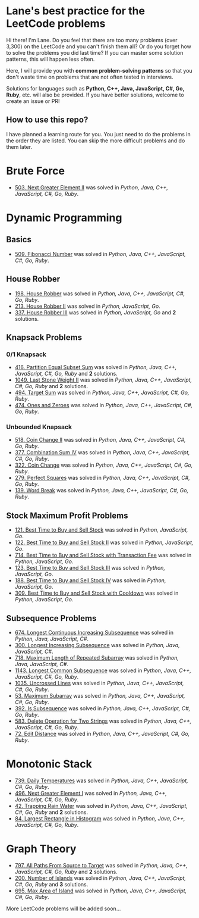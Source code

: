 # Lane's best practice for the LeetCode problems
Hi there! I'm Lane.
Do you feel that there are too many problems (over 3,300) on the LeetCode and you can't finish them all?
Or do you forget how to solve the problems you did last time? 
If you can master some solution patterns, this will happen less often.

Here, I will provide you with **common problem-solving patterns** so that you don't waste time on problems that are not often tested in interviews.

Solutions for languages such as **Python, C++, Java, JavaScript, C#, Go, Ruby**, etc. will also be provided. If you have better solutions, welcome to create an issue or PR!

## How to use this repo?
I have planned a learning route for you. You just need to do the problems in the order they are listed.
You can skip the more difficult problems and do them later.

# Brute Force
- [503. Next Greater Element II](solutions/0503-next-greater-element-ii.md) was solved in _Python, Java, C++, JavaScript, C#, Go, Ruby_.

# Dynamic Programming
## Basics
- [509. Fibonacci Number](solutions/0509-fibonacci-number.md) was solved in _Python, Java, C++, JavaScript, C#, Go, Ruby_.

## House Robber
- [198. House Robber](solutions/0198-house-robber.md) was solved in _Python, Java, C++, JavaScript, C#, Go, Ruby_.
- [213. House Robber II](solutions/0213-house-robber-ii.md) was solved in _Python, JavaScript, Go_.
- [337. House Robber III](solutions/0337-house-robber-iii.md) was solved in _Python, JavaScript, Go_ and **2** solutions.

## Knapsack Problems
### 0/1 Knapsack
- [416. Partition Equal Subset Sum](solutions/0416-partition-equal-subset-sum.md) was solved in _Python, Java, C++, JavaScript, C#, Go, Ruby_ and **2** solutions.
- [1049. Last Stone Weight II](solutions/1049-last-stone-weight-ii.md) was solved in _Python, Java, C++, JavaScript, C#, Go, Ruby_ and **2** solutions.
- [494. Target Sum](solutions/0494-target-sum.md) was solved in _Python, Java, C++, JavaScript, C#, Go, Ruby_.
- [474. Ones and Zeroes](solutions/0474-ones-and-zeroes.md) was solved in _Python, Java, C++, JavaScript, C#, Go, Ruby_.

### Unbounded Knapsack
- [518. Coin Change II](solutions/0518-coin-change-ii.md) was solved in _Python, Java, C++, JavaScript, C#, Go, Ruby_.
- [377. Combination Sum IV](solutions/0377-combination-sum-iv.md) was solved in _Python, Java, C++, JavaScript, C#, Go, Ruby_.
- [322. Coin Change](solutions/0322-coin-change.md) was solved in _Python, Java, C++, JavaScript, C#, Go, Ruby_.
- [279. Perfect Squares](solutions/0279-perfect-squares.md) was solved in _Python, Java, C++, JavaScript, C#, Go, Ruby_.
- [139. Word Break](solutions/0139-word-break.md) was solved in _Python, Java, C++, JavaScript, C#, Go, Ruby_.

## Stock Maximum Profit Problems
- [121. Best Time to Buy and Sell Stock](solutions/0121-best-time-to-buy-and-sell-stock.md) was solved in _Python, JavaScript, Go_.
- [122. Best Time to Buy and Sell Stock II](solutions/0122-best-time-to-buy-and-sell-stock-ii.md) was solved in _Python, JavaScript, Go_.
- [714. Best Time to Buy and Sell Stock with Transaction Fee](solutions/0714-best-time-to-buy-and-sell-stock-with-transaction-fee.md) was solved in _Python, JavaScript, Go_.
- [123. Best Time to Buy and Sell Stock III](solutions/0123-best-time-to-buy-and-sell-stock-iii.md) was solved in _Python, JavaScript, Go_.
- [188. Best Time to Buy and Sell Stock IV](solutions/0188-best-time-to-buy-and-sell-stock-iv.md) was solved in _Python, JavaScript, Go_.
- [309. Best Time to Buy and Sell Stock with Cooldown](solutions/0309-best-time-to-buy-and-sell-stock-with-cooldown.md) was solved in _Python, JavaScript, Go_.

## Subsequence Problems
- [674. Longest Continuous Increasing Subsequence](solutions/0674-longest-continuous-increasing-subsequence.md) was solved in _Python, Java, JavaScript, C#_.
- [300. Longest Increasing Subsequence](solutions/0300-longest-increasing-subsequence.md) was solved in _Python, Java, JavaScript, C#_.
- [718. Maximum Length of Repeated Subarray](solutions/0718-maximum-length-of-repeated-subarray.md) was solved in _Python, Java, JavaScript, C#_.
- [1143. Longest Common Subsequence](solutions/1143-longest-common-subsequence.md) was solved in _Python, Java, C++, JavaScript, C#, Go, Ruby_.
- [1035. Uncrossed Lines](solutions/1035-uncrossed-lines.md) was solved in _Python, Java, C++, JavaScript, C#, Go, Ruby_.
- [53. Maximum Subarray](solutions/0053-maximum-subarray.md) was solved in _Python, Java, C++, JavaScript, C#, Go, Ruby_.
- [392. Is Subsequence](solutions/0392-is-subsequence.md) was solved in _Python, Java, C++, JavaScript, C#, Go, Ruby_.
- [583. Delete Operation for Two Strings](solutions/0583-delete-operation-for-two-strings.md) was solved in _Python, Java, C++, JavaScript, C#, Go, Ruby_.
- [72. Edit Distance](solutions/0072-edit-distance.md) was solved in _Python, Java, C++, JavaScript, C#, Go, Ruby_.

# Monotonic Stack
- [739. Daily Temperatures](solutions/0739-daily-temperatures.md) was solved in _Python, Java, C++, JavaScript, C#, Go, Ruby_.
- [496. Next Greater Element I](solutions/0496-next-greater-element-i.md) was solved in _Python, Java, C++, JavaScript, C#, Go, Ruby_.
- [42. Trapping Rain Water](solutions/0042-trapping-rain-water.md) was solved in _Python, Java, C++, JavaScript, C#, Go, Ruby_ and **2** solutions.
- [84. Largest Rectangle in Histogram](solutions/0084-largest-rectangle-in-histogram.md) was solved in _Python, Java, C++, JavaScript, C#, Go, Ruby_.

# Graph Theory
- [797. All Paths From Source to Target](solutions/0797-all-paths-from-source-to-target.md) was solved in _Python, Java, C++, JavaScript, C#, Go, Ruby_ and **2** solutions.
- [200. Number of Islands](solutions/0200-number-of-islands.md) was solved in _Python, Java, C++, JavaScript, C#, Go, Ruby_ and **3** solutions.
- [695. Max Area of Island](solutions/0695-max-area-of-island.md) was solved in _Python, Java, C++, JavaScript, C#, Go, Ruby_.

More LeetCode problems will be added soon...

